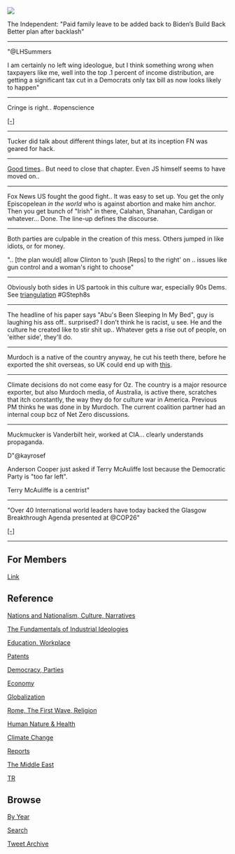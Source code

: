 <img src="https://drive.google.com/uc?export=view&id=1B2wf9R7AMH1d7Vw6e2mucLbIQ5NSjir7"/>

The Independent: "Paid family leave to be added back to Biden’s Build
Back Better plan after backlash"

---

"@LHSummers

I am certainly no left wing ideologue, but I think something wrong
when taxpayers like me, well into the top .1 percent of income
distribution, are getting a significant tax cut in a Democrats only
tax bill as now looks likely to happen"

---

Cringe is right.. \#openscience

[[-]](https://twitter.com/axccl/status/1455988190867693568)

---

Tucker did talk about different things later, but at its inception FN
was geared for hack.

---

[Good times](https://drive.google.com/uc?export=view&id=1r8wAGwhOmflPy0vCbbSEM0mSb16Ua7qF)..
But need to close that chapter. Even JS himself seems to have moved on.. 

---

Fox News US fought the good fight.. It was easy to set up. You get the
only Episcopelean *in the world* who is against abortion and make him
anchor. Then you get bunch of "Irish" in there, Calahan, Shanahan,
Cardigan or whatever... Done. The line-up defines the discourse.

---

Both parties are culpable in the creation of this mess. Others jumped
in like idiots, or for money.

".. [the plan would] allow Clinton to 'push [Reps] to the right' on .. issues
like gun control and a woman's right to choose"

---

Obviously both sides in US partook in this culture war, especially 90s
Dems. See [triangulation](2021/10/all-too-human.md#triangulation)
\#GSteph8s

---

The headline of his paper says "Abu's Been Sleeping In My Bed", guy is
laughing his ass off.. surprised? I don't think he is racist, u
see. He and the culture he created like to stir shit up.. Whatever
gets a rise out of people, on 'either side', they'll do.

---

Murdoch is a native of the country anyway, he cut his teeth there,
before he exported the shit overseas, so UK could end up with
[this](tweets/2021/murdoch_abu_sleeping.jpg).

---

Climate decisions do not come easy for Oz. The country is a major
resource exporter, but also Murdoch media, of Australia, is active
there, scratches that itch constantly, the way they do for culture war
in America. Previous PM thinks he was done in by Murdoch. The current
coalition partner had an internal coup bcz of Net Zero discussions.

---

Muckmucker is Vanderbilt heir, worked at CIA... clearly understands propaganda.

D"@kayrosef

Anderson Cooper just asked if Terry McAuliffe lost because the
Democratic Party is "too far left".

Terry McAuliffe is a centrist"

---

"Over 40 International world leaders have today backed the Glasgow
Breakthrough Agenda presented at @COP26"

[[-]](https://www.h2-view.com/story/cop26-over-40-world-leaders-commit-to-making-renewable-and-low-carbon-hydrogen-globally-available-by-2030/)

---

## For Members

[Link](https://thirdwave-members.herokuapp.com)

## Reference

[Nations and Nationalism, Culture, Narratives](/2013/02/nations-and-nationalism.md)

[The Fundamentals of Industrial Ideologies](/2011/04/fundamentals-of-industrial-ideologies.md)

[Education, Workplace](2017/09/education-workplace.md)

[Patents](/2018/09/patents.md)

[Democracy, Parties](/2016/11/democracy.md)

[Economy](/2018/05/economy.md)

[Globalization](/2018/09/globalization.md)

[Rome, The First Wave, Religion](/2017/12/rome.md)

[Human Nature & Health](/2020/07/human-nature.md)

[Climate Change](/2018/12/climate.md)

[Reports](/2019/05/reports.md)

[The Middle East](/2019/07/middleeast.md)

[TR](../tr)

## Browse

[By Year](years.md)

[Search](search.html)

[Tweet Archive](/tweets/README.md)


